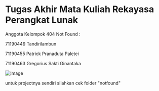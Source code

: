 # Tugas Akhir Mata Kuliah Rekayasa Perangkat Lunak

Anggota Kelompok 404 Not Found  :

71190449  Tandirilambun

71190455  Patrick Pranaduta Paletei

71190463  Gregorius Sakti Ginantaka

![image](https://user-images.githubusercontent.com/89846301/132879118-792ff886-cc30-4713-9823-771f6867cd2a.png)

untuk projectnya sendiri silahkan cek folder "notfound"
